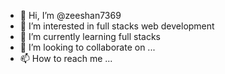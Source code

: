 - 👋 Hi, I’m @zeeshan7369
- 👀 I’m interested in full stacks web development
- 🌱 I’m currently learning full stacks
- 💞️ I’m looking to collaborate on ...
- 📫 How to reach me ...

<!---
zeeshan7369/zeeshan7369 is a ✨ special ✨ repository because its `README.md` (this file) appears on your GitHub profile.
You can click the Preview link to take a look at your changes.
--->
